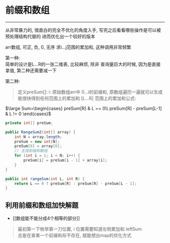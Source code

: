 # 前缀和数组

----

从非常暴力的, 很直白的完全不优化的角度入手, 写完之后看看哪些操作是可以被预处理结构代替的  进而优化出一个较好的版本

arr数组, 可正, 负, 0, 无序
求i...j范围的累加和, 这种调用非常频繁

第一种:  
简单的设计是L...R的一张二维表, 比较麻烦, 除非 查询量巨大的时候, 因为是直接拿值,
第二种还需要减一下

第二种: 
>定义preSum[]: 
 i: 原始数组arr中 0...i的前缀和, 原数组遍历一遍就可以生成
能很快得到任何范围上的累加和 [L...R] 范围上的累加和公式: 

$\large Sum=\begin{cases}   preSum[R] & L == 0\\
preSum[R] - preSum[L-1] & L != 0 \end{cases}$

```java
private int[] preSum;

public RangeSum2(int[] array) {
    int N = array.length;
    preSum = new int[N];
    preSum[0] = array[0];
    // 生成前缀和数组
    for (int i = 1; i < N; i++) {
        preSum[i] = preSum[i - 1] + array[i];
    }
}

public int rangeSum(int L, int R) {
    return L == 0 ? preSum[R] : preSum[R] - preSum[L - 1];
}
```

## 利用前缀和数组加快解题

- [[数组能不能分成4个相等的部分]]
>最初第一下枚举第一刀位置, i 位置需要知道左侧累加和 leftSum  
总是在查某一个前缀和存不存在, 就能想出map的优化方式  
